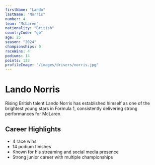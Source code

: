 ```yaml
---
firstName: "Lando"
lastName: "Norris"
number: 4
team: "McLaren"
nationality: "British"
countryCode: "gb"
age: 25
season: "2024"
championships: 0
raceWins: 4
podiums: 14
points: 133
profileImage: "/images/drivers/norris.jpg"
---
```


# Lando Norris

Rising British talent Lando Norris has established himself as one of the brightest young stars in Formula 1, consistently delivering strong performances for McLaren.

## Career Highlights

- 4 race wins
- 14 podium finishes
- Known for his streaming and social media presence
- Strong junior career with multiple championships
